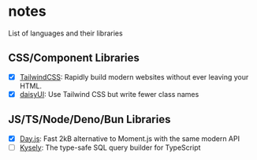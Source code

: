 # notes
List of languages and their libraries

## CSS/Component Libraries

- [x] [TailwindCSS](https://github.com/tailwindlabs/tailwindcss): Rapidly build modern websites without ever leaving your HTML.
- [x] [daisyUI](https://github.com/saadeghi/daisyui): Use Tailwind CSS but write fewer class names

## JS/TS/Node/Deno/Bun Libraries

- [x] [Day.js](https://github.com/iamkun/dayjs/): Fast 2kB alternative to Moment.js with the same modern API
- [ ] [Kysely](https://github.com/kysely-org/kysely): The type-safe SQL query builder for TypeScript
